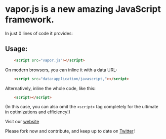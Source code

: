 # vapor.js is a new amazing JavaScript framework.

In just 0 lines of code it provides:

## Usage: 
```html
    <script src="vapor.js"></script>
```

On modern browsers, you can inline it with a data URL:

```html
    <script src="data:application/javascript,"></script>
```

Alternatively, inline the whole code, like this:

```html
    <script></script>
```

(In this case, you can also omit the `<script>` tag completely for the ultimate in optimizations and efficiency!)

Visit our [website](http://vaporjs.com)

Please fork now and contribute, and keep up to date on [Twitter](http://twitter.com/vapor_js)!

